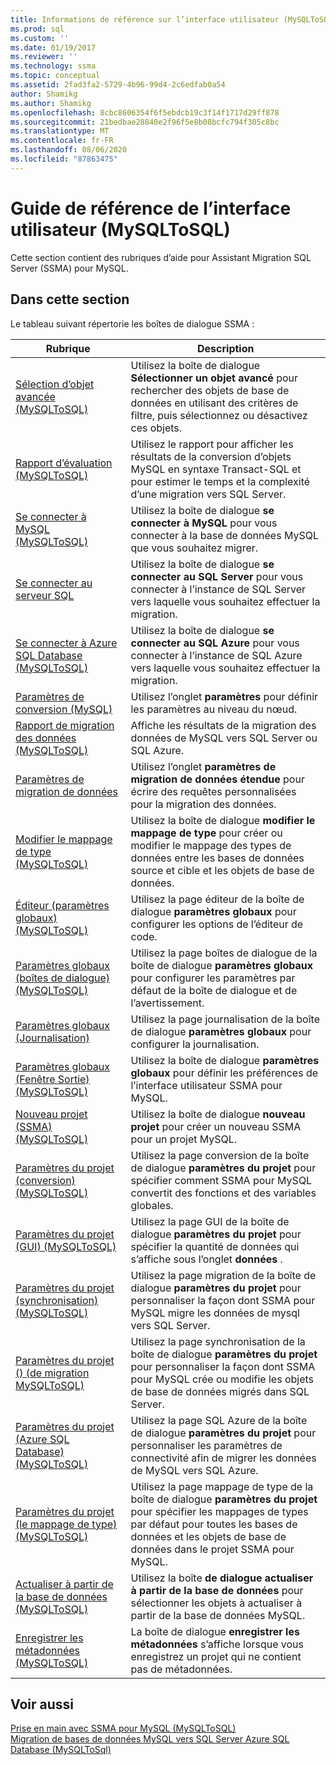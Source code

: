 ```yaml
---
title: Informations de référence sur l’interface utilisateur (MySQLToSQL) | Microsoft Docs
ms.prod: sql
ms.custom: ''
ms.date: 01/19/2017
ms.reviewer: ''
ms.technology: ssma
ms.topic: conceptual
ms.assetid: 2fad3fa2-5729-4b96-99d4-2c6edfab0a54
author: Shamikg
ms.author: Shamikg
ms.openlocfilehash: 8cbc8606354f6f5ebdcb19c3f14f1717d29ff878
ms.sourcegitcommit: 21bedbae28840e2f96f5e8b08bcfc794f305c8bc
ms.translationtype: MT
ms.contentlocale: fr-FR
ms.lasthandoff: 08/06/2020
ms.locfileid: "87863475"
---
```

# <a name="user-interface-reference-mysqltosql"></a>Guide de référence de l’interface utilisateur (MySQLToSQL)
Cette section contient des rubriques d’aide pour Assistant Migration SQL Server (SSMA) pour MySQL.  
  
## <a name="in-this-section"></a>Dans cette section  
Le tableau suivant répertorie les boîtes de dialogue SSMA :  
  
|Rubrique|Description|  
|-|-|  
|[Sélection d’objet avancée &#40;MySQLToSQL&#41;](../../ssma/mysql/advanced-object-selection-mysqltosql.md)|Utilisez la boîte de dialogue **Sélectionner un objet avancé** pour rechercher des objets de base de données en utilisant des critères de filtre, puis sélectionnez ou désactivez ces objets.|  
|[Rapport d’évaluation &#40;MySQLToSQL&#41;](../../ssma/mysql/assessment-report-mysqltosql.md)|Utilisez le rapport pour afficher les résultats de la conversion d’objets MySQL en syntaxe Transact-SQL et pour estimer le temps et la complexité d’une migration vers SQL Server.|  
|[Se connecter à MySQL &#40;MySQLToSQL&#41;](../../ssma/mysql/connect-to-mysql-mysqltosql.md)|Utilisez la boîte de dialogue **se connecter à MySQL** pour vous connecter à la base de données MySQL que vous souhaitez migrer.|  
|[Se connecter au serveur SQL](https://msdn.microsoft.com/d73abd3a-80df-4293-b973-1723069db049)|Utilisez la boîte de dialogue **se connecter au SQL Server** pour vous connecter à l’instance de SQL Server vers laquelle vous souhaitez effectuer la migration.|  
|[Se connecter à Azure SQL Database &#40;MySQLToSQL&#41;](../../ssma/mysql/connect-to-azure-sql-db-mysqltosql.md)|Utilisez la boîte de dialogue **se connecter au SQL Azure** pour vous connecter à l’instance de SQL Azure vers laquelle vous souhaitez effectuer la migration.|  
|[Paramètres de conversion (MySQL)](https://msdn.microsoft.com/f551cf6e-1575-4206-9cca-975b5b43a6b8)|Utilisez l’onglet **paramètres** pour définir les paramètres au niveau du nœud.|  
|[Rapport de migration des données &#40;MySQLToSQL&#41;](../../ssma/mysql/data-migration-report-mysqltosql.md)|Affiche les résultats de la migration des données de MySQL vers SQL Server ou SQL Azure.|  
|[Paramètres de migration de données](data-migration-settings-mysqltosql.md)|Utilisez l’onglet **paramètres de migration de données étendue** pour écrire des requêtes personnalisées pour la migration des données.|  
|[Modifier le mappage de type &#40;MySQLToSQL&#41;](../../ssma/mysql/edit-type-mapping-mysqltosql.md)|Utilisez la boîte de dialogue **modifier le mappage de type** pour créer ou modifier le mappage des types de données entre les bases de données source et cible et les objets de base de données.|  
|[Éditeur &#40;paramètres globaux&#41; &#40;MySQLToSQL&#41;](../../ssma/mysql/global-settings-editor-mysqltosql.md)|Utilisez la page éditeur de la boîte de dialogue **paramètres globaux** pour configurer les options de l’éditeur de code.|  
|[Paramètres globaux &#40;boîtes de dialogue&#41; &#40;MySQLToSQL&#41;](../../ssma/mysql/global-settings-dialogs-mysqltosql.md)|Utilisez la page boîtes de dialogue de la boîte de dialogue **paramètres globaux** pour configurer les paramètres par défaut de la boîte de dialogue et de l’avertissement.|  
|[Paramètres globaux (Journalisation)](https://msdn.microsoft.com/0d033492-5ec3-473a-8de1-821894ec9518)|Utilisez la page journalisation de la boîte de dialogue **paramètres globaux** pour configurer la journalisation.|  
|[Paramètres globaux &#40;Fenêtre Sortie&#41; &#40;MySQLToSQL&#41;](../../ssma/mysql/global-settings-output-window-mysqltosql.md)|Utilisez la boîte de dialogue **paramètres globaux** pour définir les préférences de l’interface utilisateur SSMA pour MySQL.|  
|[Nouveau projet &#40;SSMA&#41; &#40;MySQLToSQL&#41;](../../ssma/mysql/new-project-ssma-mysqltosql.md)|Utilisez la boîte de dialogue **nouveau projet** pour créer un nouveau SSMA pour un projet MySQL.|  
|[Paramètres du projet &#40;conversion&#41; &#40;MySQLToSQL&#41;](../../ssma/mysql/project-settings-conversion-mysqltosql.md)|Utilisez la page conversion de la boîte de dialogue **paramètres du projet** pour spécifier comment SSMA pour MySQL convertit des fonctions et des variables globales.|  
|[Paramètres du projet &#40;GUI&#41;  &#40;MySQLToSQL&#41;](../../ssma/mysql/project-settings-gui-mysqltosql.md)|Utilisez la page GUI de la boîte de dialogue **paramètres du projet** pour spécifier la quantité de données qui s’affiche sous l’onglet **données** .|  
|[Paramètres du projet &#40;synchronisation&#41; &#40;MySQLToSQL&#41;](../../ssma/mysql/project-settings-synchronization-mysqltosql.md)|Utilisez la page migration de la boîte de dialogue **paramètres du projet** pour personnaliser la façon dont SSMA pour MySQL migre les données de mysql vers SQL Server.|  
|[Paramètres du projet &#40;&#41; &#40;de migration MySQLToSQL&#41;](../../ssma/mysql/project-settings-migration-mysqltosql.md)|Utilisez la page synchronisation de la boîte de dialogue **paramètres du projet** pour personnaliser la façon dont SSMA pour MySQL crée ou modifie les objets de base de données migrés dans SQL Server.|  
|[Paramètres du projet &#40;Azure SQL Database&#41; &#40;MySQLToSQL&#41;](../../ssma/mysql/project-settings-azure-sql-db-mysqltosql.md)|Utilisez la page SQL Azure de la boîte de dialogue **paramètres du projet** pour personnaliser les paramètres de connectivité afin de migrer les données de MySQL vers SQL Azure.|  
|[Paramètres du projet &#40;le mappage de type&#41; &#40;MySQLToSQL&#41;](../../ssma/mysql/project-settings-type-mapping-mysqltosql.md)|Utilisez la page mappage de type de la boîte de dialogue **paramètres du projet** pour spécifier les mappages de types par défaut pour toutes les bases de données et les objets de base de données dans le projet SSMA pour MySQL.|  
|[Actualiser à partir de la base de données &#40;MySQLToSQL&#41;](../../ssma/mysql/refresh-from-database-mysqltosql.md)|Utilisez la boîte **de dialogue actualiser à partir de la base de données** pour sélectionner les objets à actualiser à partir de la base de données MySQL.|  
|[Enregistrer les métadonnées &#40;MySQLToSQL&#41;](../../ssma/mysql/save-metadata-mysqltosql.md)|La boîte de dialogue **enregistrer les métadonnées** s’affiche lorsque vous enregistrez un projet qui ne contient pas de métadonnées.|  
  
## <a name="see-also"></a>Voir aussi  
[Prise en main avec SSMA pour MySQL &#40;MySQLToSQL&#41;](../../ssma/mysql/getting-started-with-ssma-for-mysql-mysqltosql.md)  
[Migration de bases de données MySQL vers SQL Server Azure SQL Database &#40;MySQLToSql&#41;](../../ssma/mysql/migrating-mysql-databases-to-sql-server-azure-sql-db-mysqltosql.md)  
  
